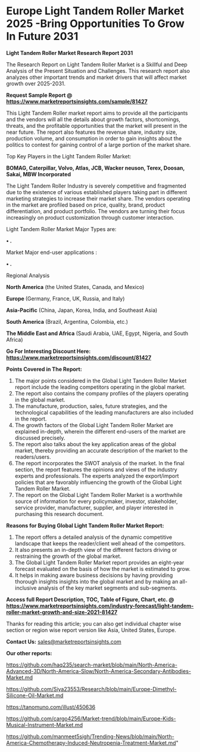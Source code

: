  # Europe Light Tandem Roller Market 2025 -Bring Opportunities To Grow In Future 2031

<strong>Light Tandem Roller Market Research Report 2031</strong>

The Research Report on Light Tandem Roller Market is a Skillful and Deep Analysis of the Present Situation and Challenges. This research report also analyzes other important trends and market drivers that will affect market growth over 2025-2031.

<strong>Request Sample Report @ <a href=https://www.marketreportsinsights.com/sample/81427>https://www.marketreportsinsights.com/sample/81427</a></strong>

This Light Tandem Roller market report aims to provide all the participants and the vendors will all the details about growth factors, shortcomings, threats, and the profitable opportunities that the market will present in the near future. The report also features the revenue share, industry size, production volume, and consumption in order to gain insights about the politics to contest for gaining control of a large portion of the market share.

Top Key Players in the Light Tandem Roller Market:

<strong>BOMAG, Caterpillar, Volvo, Atlas, JCB, Wacker neuson, Terex, Doosan, Sakai, MBW Incorporated</strong>

The Light Tandem Roller Industry is severely competitive and fragmented due to the existence of various established players taking part in different marketing strategies to increase their market share. The vendors operating in the market are profiled based on price, quality, brand, product differentiation, and product portfolio. The vendors are turning their focus increasingly on product customization through customer interaction.

Light Tandem Roller Market Major Types are:

<strong>• .</strong>

Market Major end-user applications :

<strong>• .</strong>

Regional Analysis

</u><strong><b>North America</b></strong> (the United States, Canada, and Mexico)

<strong><b>Europe </b></strong>(Germany, France, UK, Russia, and Italy)

<strong><b>Asia-Pacific</b></strong> (China, Japan, Korea, India, and Southeast Asia)

<strong><b>South America</b></strong> (Brazil, Argentina, Colombia, etc.)

<strong><b>The Middle East and Africa</b></strong> (Saudi Arabia, UAE, Egypt, Nigeria, and South Africa)

<strong>Go For Interesting Discount Here: <a href=https://www.marketreportsinsights.com/discount/81427>https://www.marketreportsinsights.com/discount/81427</a></strong>

<strong>Points Covered in The Report:</strong>
<ol>
  <li>The major points considered in the Global Light Tandem Roller Market report include the leading competitors operating in the global market.</li>
  <li>The report also contains the company profiles of the players operating in the global market.</li>
  <li>The manufacture, production, sales, future strategies, and the technological capabilities of the leading manufacturers are also included in the report.</li>
  <li>The growth factors of the Global Light Tandem Roller Market are explained in-depth, wherein the different end-users of the market are discussed precisely.</li>
  <li>The report also talks about the key application areas of the global market, thereby providing an accurate description of the market to the readers/users.</li>
  <li>The report incorporates the SWOT analysis of the market. In the final section, the report features the opinions and views of the industry experts and professionals. The experts analyzed the export/import policies that are favorably influencing the growth of the Global Light Tandem Roller Market.</li>
  <li>The report on the Global Light Tandem Roller Market is a worthwhile source of information for every policymaker, investor, stakeholder, service provider, manufacturer, supplier, and player interested in purchasing this research document.</li>
</ol>
<strong>Reasons for Buying Global Light Tandem Roller Market Report:</strong>

<ol>
  <li>The report offers a detailed analysis of the dynamic competitive landscape that keeps the reader/client well ahead of the competitors.</li>
  <li>It also presents an in-depth view of the different factors driving or restraining the growth of the global market.</li>
  <li>The Global Light Tandem Roller Market report provides an eight-year forecast evaluated on the basis of how the market is estimated to grow.</li>
  <li>It helps in making aware business decisions by having providing thorough insights insights into the global market and by making an all-inclusive analysis of the key market segments and sub-segments.</li>
</ol>
<strong>Access full Report Description, TOC, Table of Figure, Chart, etc. @ <a href=https://www.marketreportsinsights.com/industry-forecast/light-tandem-roller-market-growth-and-size-2021-81427>https://www.marketreportsinsights.com/industry-forecast/light-tandem-roller-market-growth-and-size-2021-81427</a></strong>


Thanks for reading this article; you can also get individual chapter wise section or region wise report version like Asia, United States, Europe.

<strong>Contact Us:</strong>
sales@marketreportsinsights.com

<strong>Our other reports:</strong>

<a href=https://github.com/haq235/search-market/blob/main/North-America-Advanced-3D/North-America-Slow/North-America-Secondary-Antibodies-Market.md>https://github.com/haq235/search-market/blob/main/North-America-Advanced-3D/North-America-Slow/North-America-Secondary-Antibodies-Market.md</a>

<a href=https://github.com/Siya23553/Research/blob/main/Europe-Dimethyl-Silicone-Oil-Market.md>https://github.com/Siya23553/Research/blob/main/Europe-Dimethyl-Silicone-Oil-Market.md</a>

<a href=https://tanomuno.com/illust/450636>https://tanomuno.com/illust/450636</a>

<a href=https://github.com/cargo4256/Market-trend/blob/main/Europe-Kids-Musical-Instrument-Market.md>https://github.com/cargo4256/Market-trend/blob/main/Europe-Kids-Musical-Instrument-Market.md</a>

<a href=https://github.com/manmeet5sigh/Trending-News/blob/main/North-America-Chemotherapy-Induced-Neutropenia-Treatment-Market.md>https://github.com/manmeet5sigh/Trending-News/blob/main/North-America-Chemotherapy-Induced-Neutropenia-Treatment-Market.md</a>"
